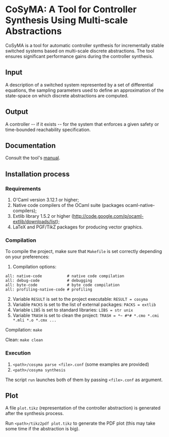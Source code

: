 # CoSyMA: A Tool for Controller Synthesis Using Multi-scale Abstractions

CoSyMA is a tool for automatic controller synthesis for incrementally stable switched systems based on multi-scale discrete abstractions. The tool ensures significant performance gains during the controller synthesis.

## Input

A description of a switched system represented by a set of differential equations, the sampling parameters used to define an approximation of the state-space on which discrete abstractions are computed.

## Output

A controller -- if it exists -- for the system that enforces a given safety or time-bounded reachability specification. 

## Documentation

Consult the tool's [manual](https://hal.archives-ouvertes.fr/hal-00743982).

## Installation process

### Requirements

1. O'Caml version 3.12.1 or higher;
2. Native code compilers of the OCaml suite (packages ocaml-native-compilers);
3. Extlib library 1.5.2 or higher (http://code.google.com/p/ocaml-extlib/downloads/list);
4. LaTeX and PGF/TikZ packages for producing vector graphics.
 
### Compilation 

To compile the project, make sure that `Makefile` is set correctly depending on your preferences:

1. Compilation options:
```
all: native-code           # native code compilation
all: debug-code            # debugging
all: byte-code             # byte code compilation
all: profiling-native-code # profiling
```
2. Variable `RESULT` is set to the project executable: `RESULT = cosyma`
3. Variable `PACKS` is set to the list of external packages: `PACKS = extlib`
4. Variable `LIBS̀̀` is set to standard libraries: `LIBS = str unix`
5. Variable `TRASH` is set to clean the project: `TRASH = *~ #*# *.cmo *.cmi *.mli *.o *.cmx ...` 
 
Compilation: `make` 
 
Clean: `make clean`
 
### Execution

1. `<path>/cosyma parse <file>.conf` (some examples are provided)
2. `<path>/cosyma synthesis` 
  
The script `run` launches both of them by passing `<file>.conf` as argument.
 
## Plot  

A file `plot.tikz` (representation of the controller abstraction) is generated after the synthesis process. 

Run `<path>/tikz2pdf plot.tikz` to generate the PDF plot (this may take some time if the abstraction is big).
